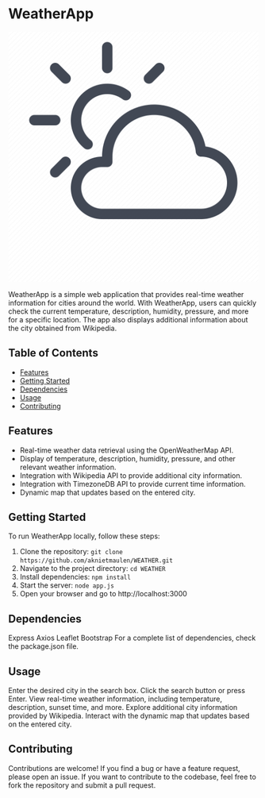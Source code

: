 # WeatherApp

![WeatherApp Logo](img/weather.png)

WeatherApp is a simple web application that provides real-time weather information for cities around the world. With WeatherApp, users can quickly check the current temperature, description, humidity, pressure, and more for a specific location. The app also displays additional information about the city obtained from Wikipedia.

## Table of Contents

- [Features](#features)
- [Getting Started](#getting-started)
- [Dependencies](#dependencies)
- [Usage](#usage)
- [Contributing](#contributing)

## Features

- Real-time weather data retrieval using the OpenWeatherMap API.
- Display of temperature, description, humidity, pressure, and other relevant weather information.
- Integration with Wikipedia API to provide additional city information.
- Integration with TimezoneDB API to provide current time information.
- Dynamic map that updates based on the entered city.

## Getting Started

To run WeatherApp locally, follow these steps:

1. Clone the repository: `git clone https://github.com/aknietmaulen/WEATHER.git`
2. Navigate to the project directory: `cd WEATHER`
3. Install dependencies: `npm install`
4. Start the server: `node app.js`
5. Open your browser and go to http://localhost:3000

## Dependencies
Express
Axios
Leaflet
Bootstrap
For a complete list of dependencies, check the package.json file.

## Usage
Enter the desired city in the search box.
Click the search button or press Enter.
View real-time weather information, including temperature, description, sunset time, and more.
Explore additional city information provided by Wikipedia.
Interact with the dynamic map that updates based on the entered city.

## Contributing
Contributions are welcome! If you find a bug or have a feature request, please open an issue. If you want to contribute to the codebase, feel free to fork the repository and submit a pull request.
